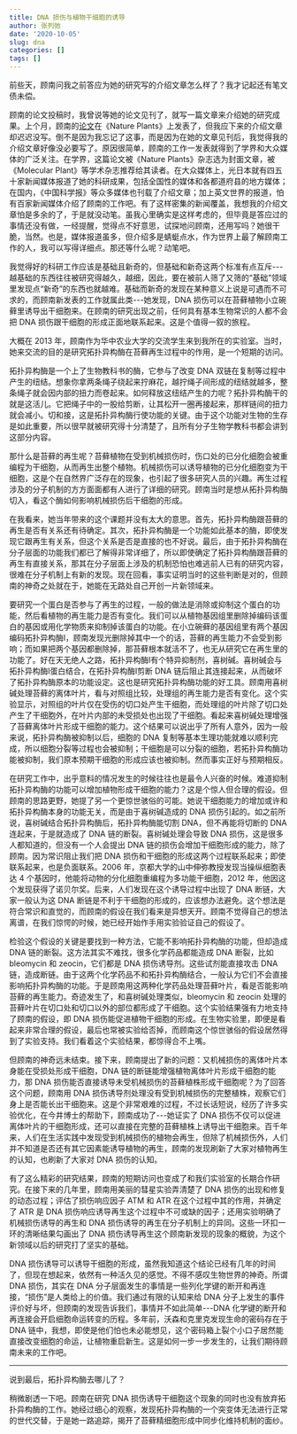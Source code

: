 ```yaml
---
title: DNA 损伤与植物干细胞的诱导
author: 张列弛
date: '2020-10-05'
slug: dna
categories: []
tags: []
---
```

前些天，顾南问我之前答应为她的研究写的介绍文章怎么样了？我才记起还有笔文债未偿。  

顾南的论文投稿时，我曾说等她的论文见刊了，就写一篇文章来介绍她的研究成果。上个月，顾南的[论文](https://www.nature.com/articles/s41477-020-0745-9)在《Nature Plants》上发表了，但我应下来的介绍文章却迟迟没写。倒不是因为我忘记了这事，而是因为在她的文章见刊后，我觉得我的介绍文章好像没必要写了。原因很简单，顾南的工作一发表就得到了学界和大众媒体的广泛关注。在学界，这篇论文被《Nature Plants》杂志选为封面文章，被《Molecular Plant》等学术杂志推荐给其读者。在大众媒体上，光日本就有四五十家新闻媒体报道了她的科研成果，包括全国性的媒体和各都道府县的地方媒体；在国内，《中国科学报》等众多媒体也刊载了介绍文章；加上英文世界的报道，怕有百家新闻媒体介绍了顾南的工作吧。有了这样密集的新闻覆盖，我想我的介绍文章怕是多余的了，于是就没动笔。虽我心里确实是这样考虑的，但毕竟是答应过的事情还没有做，一经提醒，觉得点不好意思，试探地问顾南，还用写吗？她很干脆，当然。也是，媒体报道虽多，但介绍多是蜻蜓点水，作为世界上最了解顾南工作的人，我可以写得详细点。那还等什么呢？动笔吧。    

我觉得好的科研工作应该是基础且新奇的，但基础和新奇这两个标准有点互斥---越基础的东西往往被研究得越久，越细，因此，要在被前人筛了又筛的“基础”领域里发现点“新奇”的东西也就越难。基础而新奇的发现在某种意义上说是可遇而不可求的，而顾南新发表的工作就属此类---她发现，DNA 损伤可以在苔藓植物小立碗藓里诱导出干细胞来。在顾南的研究出现之前，任何具有基本生物常识的人都不会把 DNA 损伤跟干细胞的形成正面地联系起来。这是个值得一叙的旅程。    

大概在 2013 年，顾南作为华中农业大学的交流学生来到我所在的实验室。当时，她来交流的目的是研究拓扑异构酶在苔藓再生过程中的作用，是一个短期的访问。       

拓扑异构酶是一个上了生物教科书的酶，它参与了改变 DNA 双链在复制等过程中产生的纽结。想象你拿两条绳子绕起来拧麻花，越拧绳子间形成的纽结就越多，整条绳子就会因内部的扭力而卷起来。如何释放这纽结产生的力呢？拓扑异构酶干的就是这活儿。它把绳子中的一股给剪断，让其松开一圈再接起来，那样链间的扭力就会减小。切和接，这是拓扑异构酶行使功能的关键。由于这个功能对生物的生存是如此重要，所以很早就被研究得十分清楚了，且所有分子生物学教科书都会讲到这部分内容。   

那什么是苔藓的再生呢？苔藓植物在受到机械损伤时，伤口处的已分化细胞会被重编程为干细胞，从而再生出整个植物。机械损伤可以诱导植物的已分化细胞变为干细胞，这是个在自然界广泛存在的现象，也引起了很多研究人员的兴趣。再生过程涉及的分子机制的方方面面都有人进行了详细的研究。顾南当时是想从拓扑异构酶切入，看这个酶如何影响机械损伤后干细胞的形成。   

在我看来，她当年带来的这个课题并没有太大的意思。首先，拓扑异构酶跟苔藓的再生是否有关系还有待确定。其次，拓扑异构酶是一个功能如此基本的酶，即使发现它跟再生有关系，但这个关系是否是直接的也不好说。最后，由于拓扑异构酶在分子层面的功能我们都已了解得非常详细了，所以即使确定了拓扑异构酶跟苔藓的再生有直接关系，那其在分子层面上涉及的机制恐怕也难逃前人已有的研究内容，很难在分子机制上有新的发现。现在回看，事实证明当时的这些判断是对的，但顾南的神奇之处就在于，她能在无路处自己开创一片新领域来。   

要研究一个蛋白是否参与了再生的过程，一般的做法是消除或抑制这个蛋白的功能，然后看植物的再生能力是否有变化。我们可以从植物基因组里删除掉编码该蛋白的基因或用化学物质来抑制掉该蛋白的功能。在小立碗藓的基因组里有两个基因编码拓扑异构酶I，顾南发现光删除掉其中一个的话，苔藓的再生能力不会受到影响；而如果把两个基因都删除掉，那苔藓根本就活不了，也无从研究它在再生里的功能了。好在天无绝人之路，拓扑异构酶I有个特异抑制剂，喜树碱。喜树碱会与拓扑异构酶I蛋白结合，在拓扑异构酶I剪断 DNA 链后阻止其连接起来，从而破坏了拓扑异构酶原本的功能设定。这也是研究拓扑异构酶功能的好工具。顾南用喜树碱处理苔藓的离体叶片，看与对照组比较，处理组的再生能力是否有变化。这个实验显示，对照组的叶片仅在受伤的切口处产生干细胞，而处理组的叶片除了切口处产生了干细胞外，在叶片内部的未受损处也出现了干细胞。看起来喜树碱处理增强了苔藓离体叶片形成干细胞的能力。这个结果可以说出乎了所有人意外，因为一般来说，拓扑异构酶被抑制以后，细胞的 DNA 复制等基本生理功能就难以顺利完成，所以细胞分裂等过程也会被抑制；干细胞是可以分裂的细胞，若拓扑异构酶功能被抑制，我们原本预期干细胞的形成应该也被抑制。然而事实正好与预期相反。         

在研究工作中，出乎意料的情况发生的时候往往也是最令人兴奋的时候。难道抑制拓扑异构酶的功能可以增加植物形成干细胞的能力？这是个惊人但合理的假设。但顾南的思路更野，她提了另一个更惊世骇俗的可能。她说干细胞能力的增加或许和拓扑异构酶本身的功能无关，而是由于喜树碱造成的 DNA 损伤引起的。如之前所说，喜树碱结合拓扑异构酶后，拓扑异构酶能切割 DNA，但不再能将切断的 DNA 连起来，于是就造成了 DNA 链的断裂。喜树碱处理会导致 DNA 损伤，这是很多人都知道的，但没有一个人会提出 DNA 链的损伤会增加干细胞形成的能力，除了顾南。因为常识阻止我们把 DNA 损伤和干细胞的形成这两个过程联系起来；即使联系起来，也是负面联系。2006 年，京都大学的山中伸弥教授发现当操纵细胞表达 4 个基因时，他能将动物的分化细胞重编程为多功能干细胞，2012  年，他因这个发现获得了诺贝尔奖。后来，人们发现在这个诱导过程中出现了 DNA 断链，大家一般认为这 DNA 断链是不利于干细胞的形成的，应该想办法避免。这个想法是符合常识和直觉的，而顾南的假设在我们看来是异想天开。顾南不觉得自己的想法离谱，在我们惊愕的时候，她已经开始作手用实验验证自己的假设了。   

检验这个假设的关键是要找到一种方法，它能不影响拓扑异构酶的功能，但却造成 DNA 链的断裂。这方法其实不难找，很多化学药品都能造成 DNA 断裂，比如 bleomycin 和 zeocin，它们都是 DNA 损伤诱导剂。这些试剂能直接攻击 DNA 链，造成断链。由于这两个化学药品不和拓扑异构酶结合，一般认为它们不会直接影响拓扑异构酶的功能。于是顾南用这两种化学药品处理苔藓叶片，看是否能影响苔藓的再生能力。奇迹发生了，和喜树碱处理类似，bleomycin 和 zeocin 处理的苔藓叶片在切口处和切口以外的部位都形成了干细胞。这个实验结果强有力地支持了顾南的假设，即 DNA 损伤能促进植物干细胞的形成。在生物实验里，即便是看起来非常合理的假设，最后也常被实验给否掉，而顾南这个惊世骇俗的假设居然得到了实验支持。我们看着这个实验结果，都惊得合不上嘴。    

但顾南的神奇远未结束。接下来，顾南提出了新的问题：又机械损伤的离体叶片本身能在受损处形成干细胞，DNA 链的断链能增强植物离体叶片形成干细胞的能力，那 DNA 损伤能否直接诱导未受机械损伤的苔藓植株形成干细胞呢？为了回答这个问题，顾南用 DNA 损伤诱导剂处理没有受到机械损伤的完整植株，观察它们身上是否能长出干细胞来。这是个非常艰难的过程，不过长话短说，经历了许多实验优化，在今井博士的帮助下，顾南成功了---她证实了 DNA 损伤不仅可以促进离体叶片的干细胞形成，还可以直接在完整的苔藓植株上诱导出干细胞来。百千年来，人们在生活实践中发现受到机械损伤的植物会再生，但除了机械损伤外，人们并不知道是否还有其它因素能诱导植物的再生，顾南的发现刷新了大家对植物再生的认知，也刷新了大家对 DNA 损伤的认知。        

有了这么精彩的研究结果，顾南的短期访问也变成了和我们实验室的长期合作研究。在接下来的几年里，顾南用美丽的彗星实验弄清楚了 DNA 损伤的出现和修复的动态过程；评估了损伤响应因子 ATM 和 ATR 在这个过程中其的作用，并确定了 ATR 是 DNA 损伤响应诱导再生这个过程中不可或缺的因子；还用实验明确了机械损伤诱导的再生和 DNA 损伤诱导的再生在分子机制上的异同。这些一环扣一环的清晰结果勾画出了 DNA 损伤诱导再生这个顾南新发现的现象的概貌，为这个新领域以后的研究打了坚实的基础。    

DNA 损伤诱导可以诱导干细胞的形成，虽然我知道这个结论已经有几年的时间了，但现在想起来，依然有一种活久见的感觉。不得不感叹生物世界的神奇。所谓 DNA 损伤，其实在 DNA 分子层面发生的事情是一些列化学键的断开和再连接，“损伤”是人类给上的价值。我们通过有限的认知来给 DNA 分子上发生的事件评价好与坏，但顾南的发现告诉我们，事情并不如此简单---DNA 化学键的断开和再连接会开启细胞命运转变的历程。多年前，沃森和克里克发现生命的密码存在于 DNA 链中，我想，即使是他们怕也未必能想见，这个密码箱上裂个小口子居然能直接改变细胞的命运，让植物重启新生。这是如何一步一步发生的，让我们期待顾南未来的工作吧。     

------------

说到最后，拓扑异构酶去哪儿了？  

稍微剧透一下吧。顾南在研究 DNA 损伤诱导干细胞这个现象的同时也没有放弃拓扑异构酶的工作。她经过细心的观察，发现拓扑异构酶的一个突变体无法进行正常的世代交替，于是她一路追踪，揭开了苔藓精细胞形成中同步化维持机制的面纱。  
















